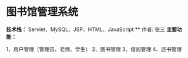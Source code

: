 # 图书馆管理系统

**技术栈：** Servlet、MySQL、JSP、HTML、JavaScript
** 作者: 张三
**主要功能：**

1、用户管理（管理员、老师、学生）
2、图书管理
3、借阅管理
4、还书管理
